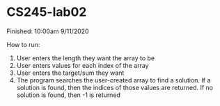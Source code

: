 # CS245-lab02

Finished: 10:00am 9/11/2020

How to run:
1. User enters the length they want the array to be
2. User enters values for each index of the array
3. User enters the target/sum they want
4. The program searches the user-created array to find a solution.
If a solution is found, then the indices of those values are returned.
If no solution is found, then -1 is returned 
